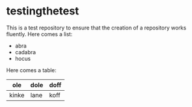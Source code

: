 # testingthetest

This is a test repository to ensure that the creation of a repository works 
fluently. Here comes a list:

- abra
- cadabra
- hocus

Here comes a table:

|ole  |dole|doff|
|-----|----|----|
|kinke|lane|koff|

